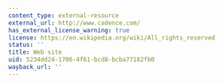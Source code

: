 ```yaml
---
content_type: external-resource
external_url: http://www.cadence.com/
has_external_license_warning: true
license: https://en.wikipedia.org/wiki/All_rights_reserved
status: ''
title: Web site
uid: 5234dd24-1706-4f61-bcd8-bcba77182fb0
wayback_url: ''
---
```

